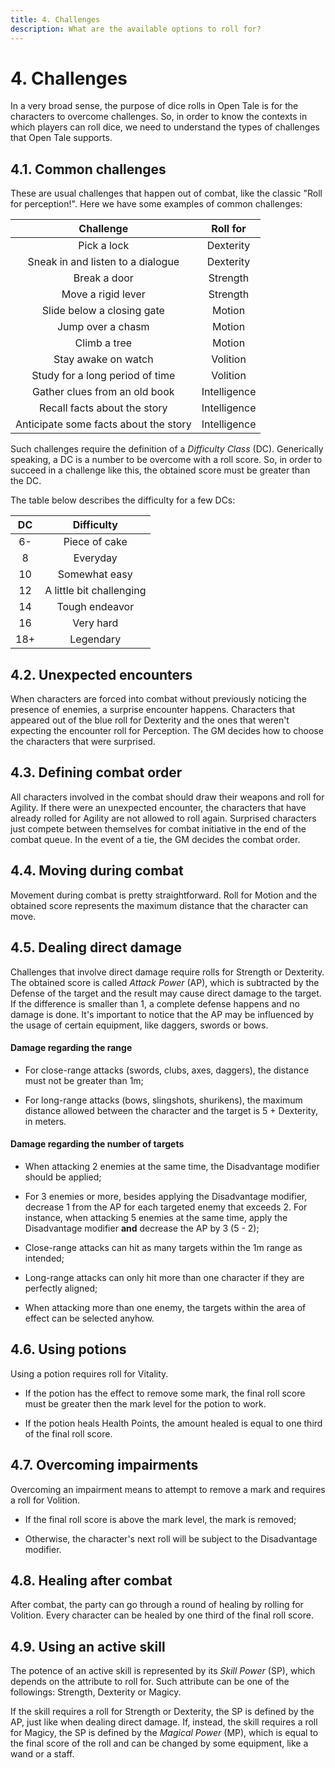 ```yaml
---
title: 4. Challenges
description: What are the available options to roll for?
---
```


# 4. Challenges

In a very broad sense, the purpose of dice rolls in Open Tale is for the
characters to overcome challenges. So, in order to know the contexts in which
players can roll dice, we need to understand the types of challenges that Open
Tale supports.

## 4.1. Common challenges

These are usual challenges that happen out of combat, like the classic "Roll for
perception!". Here we have some examples of common challenges:

| Challenge | Roll for
|:-:|:-:
| Pick a lock | Dexterity
| Sneak in and listen to a dialogue | Dexterity
| Break a door | Strength
| Move a rigid lever | Strength
| Slide below a closing gate | Motion
| Jump over a chasm | Motion
| Climb a tree | Motion
| Stay awake on watch | Volition
| Study for a long period of time | Volition
| Gather clues from an old book | Intelligence
| Recall facts about the story | Intelligence
| Anticipate some facts about the story | Intelligence

Such challenges require the definition of a *Difficulty Class* (DC). Generically
speaking, a DC is a number to be overcome with a roll score. So, in order to
succeed in a challenge like this, the obtained score must be greater than the
DC.

The table below describes the difficulty for a few DCs:

| DC | Difficulty
|:-:|:-:
| 6- | Piece of cake
| 8 | Everyday
| 10 | Somewhat easy
| 12 | A little bit challenging
| 14 | Tough endeavor
| 16 | Very hard
| 18+ | Legendary

## 4.2. Unexpected encounters

When characters are forced into combat without previously noticing the presence
of enemies, a surprise encounter happens. Characters that appeared out of the
blue roll for Dexterity and the ones that weren't expecting the encounter roll
for Perception. The GM decides how to choose the characters that were surprised.

## 4.3. Defining combat order

All characters involved in the combat should draw their weapons and roll for
Agility. If there were an unexpected encounter, the characters that have already
rolled for Agility are not allowed to roll again. Surprised characters just
compete between themselves for combat initiative in the end of the combat queue.
In the event of a tie, the GM decides the combat order.

## 4.4. Moving during combat

Movement during combat is pretty straightforward. Roll for Motion and the
obtained score represents the maximum distance that the character can move.

## 4.5. Dealing direct damage

Challenges that involve direct damage require rolls for Strength or Dexterity.
The obtained score is called *Attack Power* (AP), which is subtracted by the
Defense of the target and the result may cause direct damage to the target. If
the difference is smaller than 1, a complete defense happens and no damage is
done. It's important to notice that the AP may be influenced by the usage of
certain equipment, like daggers, swords or bows.

#### Damage regarding the range

* For close-range attacks (swords, clubs, axes, daggers), the distance must not
be greater than 1m;

* For long-range attacks (bows, slingshots, shurikens), the maximum distance
allowed between the character and the target is 5 + Dexterity, in meters.

#### Damage regarding the number of targets

* When attacking 2 enemies at the same time, the Disadvantage modifier should be
applied;

* For 3 enemies or more, besides applying the Disadvantage modifier, decrease 1
from the AP for each targeted enemy that exceeds 2. For instance, when attacking
5 enemies at the same time, apply the Disadvantage modifier **and** decrease the
AP by 3 (5 - 2);

* Close-range attacks can hit as many targets within the 1m range as intended;

* Long-range attacks can only hit more than one character if they are perfectly
aligned;

* When attacking more than one enemy, the targets within the area of effect can
be selected anyhow.

## 4.6. Using potions

Using a potion requires roll for Vitality.

* If the potion has the effect to remove some mark, the final roll score must be
greater then the mark level for the potion to work.

* If the potion heals Health Points, the amount healed is equal to one third of
the final roll score.

## 4.7. Overcoming impairments

Overcoming an impairment means to attempt to remove a mark and requires a roll
for Volition.

* If the final roll score is above the mark level, the mark is removed;

* Otherwise, the character's next roll will be subject to the Disadvantage
modifier.

## 4.8. Healing after combat

After combat, the party can go through a round of healing by rolling for
Volition. Every character can be healed by one third of the final roll score.

## 4.9. Using an active skill

The potence of an active skill is represented by its *Skill Power* (SP), which
depends on the attribute to roll for. Such attribute can be one of the
followings: Strength, Dexterity or Magicy.

If the skill requires a roll for Strength or Dexterity, the SP is defined by the
AP, just like when dealing direct damage. If, instead, the skill requires a roll
for Magicy, the SP is defined by the *Magical Power* (MP), which is equal to the
final score of the roll and can be changed by some equipment, like a wand or a
staff.
